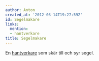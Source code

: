 ```yaml
---
author: Anton
created_at: '2012-03-14T19:27:59Z'
id: Segelmakare
links:
  mention:
  - hantverkare
title: Segelmakare
---
```


En [hantverkare] som skär till och syr segel.

  [hantverkare]: hantverkare
